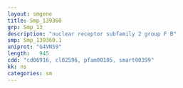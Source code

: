 ```yaml
---
layout: smgene
title: Smp_139360
grp: Smp_13
description: "nuclear receptor subfamily 2 group F B"
smp: Smp_139360.1
uniprot: "G4VN59"
length:   945
cdd: "cd06916, cl02596, pfam00105, smart00399"
kk: ns
categories: sm
---
```

